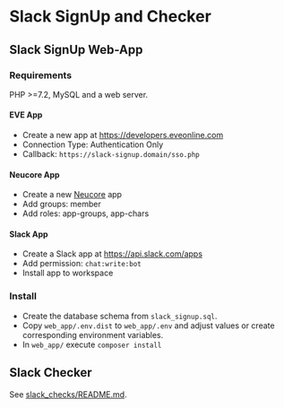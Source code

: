 # Slack SignUp and Checker

## Slack SignUp Web-App
 
### Requirements

PHP >=7.2, MySQL and a web server.

#### EVE App

- Create a new app at https://developers.eveonline.com
- Connection Type: Authentication Only
- Callback: `https://slack-signup.domain/sso.php`

#### Neucore App

- Create a new [Neucore](https://github.com/bravecollective/brvneucore) app
- Add groups: member
- Add roles: app-groups, app-chars

#### Slack App

- Create a Slack app at https://api.slack.com/apps
- Add permission: `chat:write:bot`
- Install app to workspace

### Install

- Create the database schema from `slack_signup.sql`.
- Copy `web_app/.env.dist` to `web_app/.env` and adjust values or create corresponding environment variables.
- In `web_app/` execute `composer install`

## Slack Checker

See [slack_checks/README.md](slack_checks/README.md).
